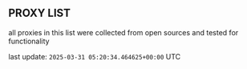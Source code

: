 ## PROXY LIST

all proxies in this list were collected from open sources and tested for functionality

last update: `2025-03-31 05:20:34.464625+00:00` UTC